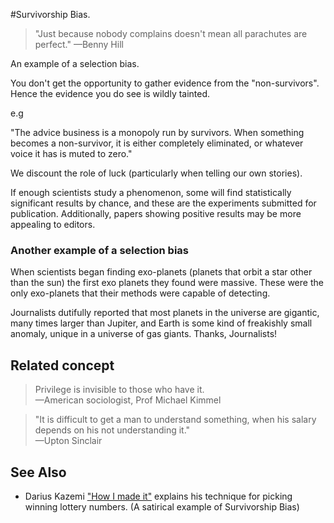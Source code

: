 #Survivorship Bias.

>"Just because nobody complains doesn't mean all parachutes are perfect."
> &mdash;Benny Hill

An example of a selection bias.

You don't get the opportunity to gather evidence from the "non-survivors". Hence the evidence you do see is wildly tainted.

e.g

"The advice business is a monopoly run by survivors. When something becomes a non-survivor, it is either completely eliminated, or whatever voice it has is muted to zero."

We discount the role of luck (particularly when telling our own stories).

If enough scientists study a phenomenon, some will find statistically significant results by chance, and these are the experiments submitted for publication. Additionally, papers showing positive results may be more appealing to editors.

### Another example of a selection bias

When scientists began finding exo-planets (planets that orbit a star other than the sun) the first exo planets they found were massive. These were the only exo-planets that their methods were capable of detecting.

Journalists dutifully reported that most planets in the universe are gigantic, many times larger than Jupiter, and Earth is some kind of freakishly small anomaly, unique in a universe of gas giants. Thanks, Journalists!

## Related concept

> Privilege is invisible to those who have it.<br />
> &mdash;American sociologist, Prof Michael Kimmel

> "It is difficult to get a man to understand something, when his salary depends on his not understanding it."<br />
> &mdash;Upton Sinclair


## See Also

 * Darius Kazemi ["How I made it"](https://www.youtube.com/watch?v=l_F9jxsfGCw)  explains his technique for picking winning lottery numbers. (A satirical example of Survivorship Bias) 
 
 